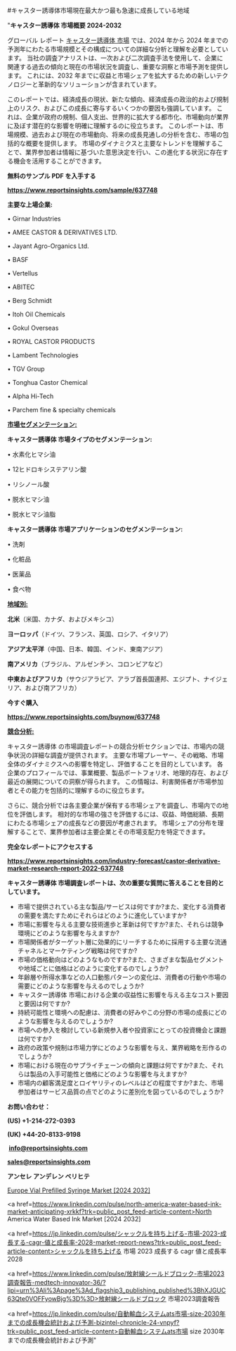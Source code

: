#キャスター誘導体市場現在最大かつ最も急速に成長している地域

"<strong>キャスター誘導体 市場概要 2024-2032</strong>

グローバル レポート <a href=https://www.reportsinsights.com/sample/637748>キャスター誘導体 市場</a> では、2024 年から 2024 年までの予測年にわたる市場規模とその構成についての詳細な分析と理解を必要としています。 当社の調査アナリストは、一次および二次調査手法を使用して、企業に関連する過去の傾向と現在の市場状況を調査し、重要な洞察と市場予測を提供します。 これには、2032 年までに収益と市場シェアを拡大​​するための新しいテクノロジーと革新的なソリューションが含まれています。

このレポートでは、経済成長の現状、新たな傾向、経済成長の政治的および規制上のリスク、およびこの成長に寄与するいくつかの要因も強調しています。 これは、企業が政府の規制、個人支出、世界的に拡大する都市化、市場動向が業界に及ぼす潜在的な影響を明確に理解するのに役立ちます。 このレポートは、市場規模、過去および現在の市場動向、将来の成長見通しの分析を含む、市場の包括的な概要を提供します。 市場のダイナミクスと主要なトレンドを理解することで、業界参加者は情報に基づいた意思決定を行い、この進化する状況に存在する機会を活用することができます。

<strong><b>無料のサンプル PDF を入手する</b></strong>

<a href=https://www.reportsinsights.com/sample/637748><strong><u>https://www.reportsinsights.com/sample/637748</u></strong></a>

<strong>主要な上場企業:</strong>

• Girnar Industries

• AMEE CASTOR & DERIVATIVES LTD.

• Jayant Agro-Organics Ltd.

• BASF

• Vertellus

• ABITEC

• Berg Schmidt

• Itoh Oil Chemicals

• Gokul Overseas

• ROYAL CASTOR PRODUCTS

• Lambent Technologies

• TGV Group

• Tonghua Castor Chemical

• Alpha Hi-Tech

• Parchem fine & specialty chemicals

<strong><u>市場セグメンテーション</u></strong><strong><u>:</u></strong>

<strong>キャスター誘導体 市場タイプのセグメンテーション:</strong>

• 水素化ヒマシ油

• 12ヒドロキシステアリン酸

• リシノール酸

• 脱水ヒマシ油

• 脱水ヒマシ油脂

<strong>キャスター誘導体 市場アプリケーションのセグメンテーション:</strong>

• 洗剤

• 化粧品

• 医薬品

• 食べ物

<strong><u>地域別</u></strong><strong><u>:</u></strong>

<strong>北米</strong>（米国、カナダ、およびメキシコ）

<strong>ヨーロッパ</strong>（ドイツ、フランス、英国、ロシア、イタリア）

<strong>アジア太平洋</strong>（中国、日本、韓国、インド、東南アジア）

<strong>南アメリカ</strong>（ブラジル、アルゼンチン、コロンビアなど）

<strong>中東およびアフリカ</strong>（サウジアラビア、アラブ首長国連邦、エジプト、ナイジェリア、および南アフリカ）

<strong>今すぐ購入</strong>

<a href=https://www.reportsinsights.com/buynow/637748><strong><u>https://www.reportsinsights.com/buynow/637748</u></strong></a>

<strong><u>競合分析:</u></strong>

キャスター誘導体 の市場調査レポートの競合分析セクションでは、市場内の競争状況の詳細な調査が提供されます。 主要な市場プレーヤー、その戦略、市場全体のダイナミクスへの影響を特定し、評価することを目的としています。 各企業のプロフィールでは、事業概要、製品ポートフォリオ、地理的存在、および最近の展開についての洞察が得られます。 この情報は、利害関係者が市場参加者とその能力を包括的に理解するのに役立ちます。

さらに、競合分析では各主要企業が保有する市場シェアを調査し、市場内での地位を評価します。 相対的な市場の強さを評価するには、収益、時価総額、長期にわたる市場シェアの成長などの要因が考慮されます。 市場シェアの分布を理解することで、業界参加者は主要企業とその市場支配力を特定できます。

<strong>完全なレポートにアクセスする</strong>

<a href=https://www.reportsinsights.com/industry-forecast/castor-derivative-market-research-report-2022-637748><strong><u><b>https://www.reportsinsights.com/industry-forecast/castor-derivative-market-research-report-2022-637748</b></u></strong></a>

<strong><b>キャスター誘導体 市場調査レポートは、次の重要な質問に答えることを目的としています。</b></strong>
<ul>
  <li>市場で提供されている主な製品/サービスは何ですか?また、変化する消費者の需要を満たすためにそれらはどのように進化していますか?</li>
  <li>市場に影響を与える主要な技術進歩と革新は何ですか?また、それらは競争環境にどのような影響を与えますか?</li>
  <li>市場関係者がターゲット層に効果的にリーチするために採用する主要な流通チャネルとマーケティング戦略は何ですか?</li>
  <li>市場の価格動向はどのようなものですか?また、さまざまな製品セグメントや地域ごとに価格はどのように変化するのでしょうか?</li>
  <li>年齢層や所得水準などの人口動態パターンの変化は、消費者の行動や市場の需要にどのような影響を与えるのでしょうか?</li>
  <li>キャスター誘導体 市場における企業の収益性に影響を与える主なコスト要因と要因は何ですか?</li>
  <li>持続可能性と環境への配慮は、消費者の好みやこの分野の市場の成長にどのような影響を与えるのでしょうか?</li>
  <li>市場への参入を検討している新規参入者や投資家にとっての投資機会と課題は何ですか?</li>
  <li>政府の政策や規制は市場力学にどのような影響を与え、業界戦略を形作るのでしょうか?</li>
  <li>市場における現在のサプライチェーンの傾向と課題は何ですか?また、それらは製品の入手可能性と価格にどのような影響を与えますか?</li>
  <li>市場内の顧客満足度とロイヤリティのレベルはどの程度ですか?また、市場参加者はサービス品質の点でどのように差別化を図っているのでしょうか?</li>
</ul>
<strong>お問い合わせ：</strong>

<strong>(US) +1-214-272-0393</strong>

<strong>(UK) +44-20-8133-9198</strong>

<strong> </strong><a href=info@reportsinsights.com><strong><u>info@reportsinsights.com</u></strong></a>

<a href=sales@reportsinsights.com><strong><u>sales@reportsinsights.com</u></strong></a>

<strong>アンセレ アンデレン ベリヒテ</strong>

<a href=https://www.linkedin.com/pulse/europe-vial-prefilled-syringe-markets-analysis-yxvkc/>Europe Vial Prefilled Syringe Market [2024 2032]</a>

<a href=https://www.linkedin.com/pulse/north-america-water-based-ink-market-anticipating-xrkkf?trk=public_post_feed-article-content>North America Water Based Ink Market [2024 2032]</a>

<a href=https://jp.linkedin.com/pulse/シャックルを持ち上げる-市場-2023-成長する-cagr-値と成長率-2028-market-report-news?trk=public_post_feed-article-content>シャックルを持ち上げる 市場 2023 成長する cagr 値と成長率 2028</a>

<a href=https://www.linkedin.com/pulse/放射線シールドブロック-市場2023調査報告-medtech-innovator-36/?lipi=urn%3Ali%3Apage%3Ad_flagship3_publishing_published%3BhXJGUC63Qte0VOFFyowBjg%3D%3D>放射線シールドブロック 市場2023調査報告</a>

<a href=https://jp.linkedin.com/pulse/自動輸血システムats市場-size-2030年までの成長機会統計および予測-bizintel-chronicle-24-vnpyf?trk=public_post_feed-article-content>自動輸血システムats市場 size 2030年までの成長機会統計および予測</a>"
